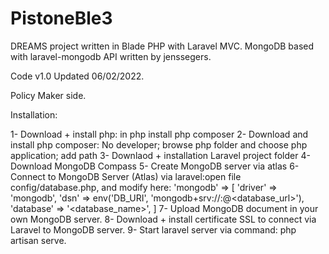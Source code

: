 # PistoneBle3

DREAMS project written in Blade PHP with Laravel MVC.
MongoDB based with laravel-mongodb API written by jenssegers.

Code v1.0 Updated 06/02/2022.

Policy Maker side.

Installation:


1-  Download + install php: in php install php composer
2-  Download and install php composer: No developer; browse php folder and choose php application; add path
3-   Downlaod + installation Laravel project folder
4-  Download MongoDB Compass
5- Create MongoDB server via atlas
6-  Connect to MongoDB Server (Atlas) via laravel:open file config/database.php, and modify here:
'mongodb' => [
                  'driver' => 'mongodb',
                  'dsn' => env('DB_URI', 'mongodb+srv://<username>:<password>@<database_url>'),
                  'database' => '<database_name>',
       ]
7- Upload MongoDB document in your own MongoDB server.
8- Download + install certificate SSL to connect via Laravel to MongoDB server.
9- Start laravel server via command: php artisan serve.
